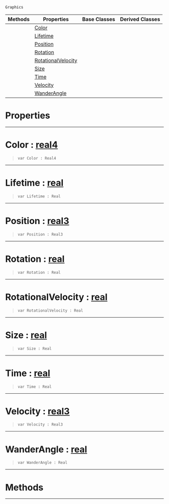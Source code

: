  `Graphics`

|Methods|Properties|Base Classes|Derived Classes|
|---|---|---|---|
| |[ Color](https://plasmaengine.github.io/PlasmaDocs/Plasma1/C++/code_reference/class_reference/particle.markdown#color-plasma-engine-docume)| | |
| |[ Lifetime](https://plasmaengine.github.io/PlasmaDocs/Plasma1/C++/code_reference/class_reference/particle.markdown#lifetime-plasma-engine-doc)| | |
| |[ Position](https://plasmaengine.github.io/PlasmaDocs/Plasma1/C++/code_reference/class_reference/particle.markdown#position-plasma-engine-doc)| | |
| |[ Rotation](https://plasmaengine.github.io/PlasmaDocs/Plasma1/C++/code_reference/class_reference/particle.markdown#rotation-plasma-engine-doc)| | |
| |[ RotationalVelocity](https://plasmaengine.github.io/PlasmaDocs/Plasma1/C++/code_reference/class_reference/particle.markdown#rotationalvelocity-plasma)| | |
| |[ Size](https://plasmaengine.github.io/PlasmaDocs/Plasma1/C++/code_reference/class_reference/particle.markdown#size-plasma-engine-documen)| | |
| |[ Time](https://plasmaengine.github.io/PlasmaDocs/Plasma1/C++/code_reference/class_reference/particle.markdown#time-plasma-engine-documen)| | |
| |[ Velocity](https://plasmaengine.github.io/PlasmaDocs/Plasma1/C++/code_reference/class_reference/particle.markdown#velocity-plasma-engine-doc)| | |
| |[ WanderAngle](https://plasmaengine.github.io/PlasmaDocs/Plasma1/C++/code_reference/class_reference/particle.markdown#wanderangle-plasma-engine)| | |


 #  Properties


---  
 #  Color : [real4](https://plasmaengine.github.io/PlasmaDocs/Plasma1/C++/code_reference/lightning_base_types/real4.markdown)

> 
> ``` lang=cpp, name=Lightning
> var Color : Real4


---  
 #  Lifetime : [real](https://plasmaengine.github.io/PlasmaDocs/Plasma1/C++/code_reference/lightning_base_types/real.markdown)

> 
> ``` lang=cpp, name=Lightning
> var Lifetime : Real


---  
 #  Position : [real3](https://plasmaengine.github.io/PlasmaDocs/Plasma1/C++/code_reference/lightning_base_types/real3.markdown)

> 
> ``` lang=cpp, name=Lightning
> var Position : Real3


---  
 #  Rotation : [real](https://plasmaengine.github.io/PlasmaDocs/Plasma1/C++/code_reference/lightning_base_types/real.markdown)

> 
> ``` lang=cpp, name=Lightning
> var Rotation : Real


---  
 #  RotationalVelocity : [real](https://plasmaengine.github.io/PlasmaDocs/Plasma1/C++/code_reference/lightning_base_types/real.markdown)

> 
> ``` lang=cpp, name=Lightning
> var RotationalVelocity : Real


---  
 #  Size : [real](https://plasmaengine.github.io/PlasmaDocs/Plasma1/C++/code_reference/lightning_base_types/real.markdown)

> 
> ``` lang=cpp, name=Lightning
> var Size : Real


---  
 #  Time : [real](https://plasmaengine.github.io/PlasmaDocs/Plasma1/C++/code_reference/lightning_base_types/real.markdown)

> 
> ``` lang=cpp, name=Lightning
> var Time : Real


---  
 #  Velocity : [real3](https://plasmaengine.github.io/PlasmaDocs/Plasma1/C++/code_reference/lightning_base_types/real3.markdown)

> 
> ``` lang=cpp, name=Lightning
> var Velocity : Real3


---  
 #  WanderAngle : [real](https://plasmaengine.github.io/PlasmaDocs/Plasma1/C++/code_reference/lightning_base_types/real.markdown)

> 
> ``` lang=cpp, name=Lightning
> var WanderAngle : Real


---  
 #  Methods


---  
 

 